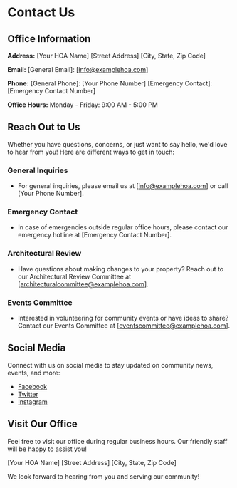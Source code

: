 # Contact Us

## Office Information

**Address:**
[Your HOA Name]
[Street Address]
[City, State, Zip Code]

**Email:**
[General Email]: [info@examplehoa.com]

**Phone:**
[General Phone]: [Your Phone Number]
[Emergency Contact]: [Emergency Contact Number]

**Office Hours:**
Monday - Friday: 9:00 AM - 5:00 PM

## Reach Out to Us

Whether you have questions, concerns, or just want to say hello, we'd love to hear from you! Here are different ways to get in touch:

### General Inquiries
- For general inquiries, please email us at [info@examplehoa.com] or call [Your Phone Number].

### Emergency Contact
- In case of emergencies outside regular office hours, please contact our emergency hotline at [Emergency Contact Number].

### Architectural Review
- Have questions about making changes to your property? Reach out to our Architectural Review Committee at [architecturalcommittee@examplehoa.com].

### Events Committee
- Interested in volunteering for community events or have ideas to share? Contact our Events Committee at [eventscommittee@examplehoa.com].

## Social Media

Connect with us on social media to stay updated on community news, events, and more:

- [Facebook](https://www.facebook.com/YourHOA)
- [Twitter](https://twitter.com/YourHOA)
- [Instagram](https://www.instagram.com/YourHOA)

## Visit Our Office

Feel free to visit our office during regular business hours. Our friendly staff will be happy to assist you!

[Your HOA Name]
[Street Address]
[City, State, Zip Code]

We look forward to hearing from you and serving our community!

